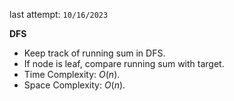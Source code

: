 last attempt: `10/16/2023`

**DFS**
- Keep track of running sum in DFS. 
- If node is leaf, compare running sum with target. 
- Time Complexity: $O(n)$. 
- Space Complexity: $O(n)$. 